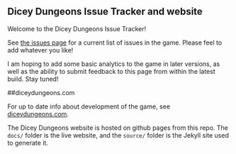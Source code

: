## Dicey Dungeons Issue Tracker and website

Welcome to the Dicey Dungeons Issue Tracker!

See <a href="https://github.com/TerryCavanagh/diceydungeons.com/issues">the issues page</a> for a current list of issues in the game. Please feel to add whatever you like!

I am hoping to add some basic analytics to the game in later versions, as well as the ability to submit feedback to this page from within the latest build. Stay tuned!

##diceydungeons.com

For up to date info about development of the game, see <a href="diceydungeons.com">diceydungeons.com</a>.

The Dicey Dungeons website is hosted on github pages from this repo. The `docs/` folder is the live website, and the `source/` folder is the Jekyll site used to generate it.
